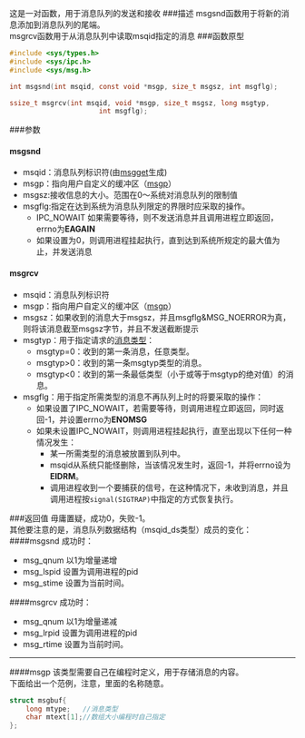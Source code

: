 这是一对函数，用于消息队列的发送和接收
###描述
msgsnd函数用于将新的消息添加到消息队列的尾端。  
msgrcv函数用于从消息队列中读取msqid指定的消息
###函数原型
```c
#include <sys/types.h>
#include <sys/ipc.h>
#include <sys/msg.h>

int msgsnd(int msqid, const void *msgp, size_t msgsz, int msgflg);

ssize_t msgrcv(int msqid, void *msgp, size_t msgsz, long msgtyp,
                      int msgflg);
```
###参数
#### msgsnd
* msqid：消息队列标识符(由[msgget](msget)生成)
* msgp：指向用户自定义的缓冲区（[msgp](#msgp)）
* msgsz:接收信息的大小。范围在0～系统对消息队列的限制值
* msgflg:指定在达到系统为消息队列限定的界限时应采取的操作。
  * IPC_NOWAIT 如果需要等待，则不发送消息并且调用进程立即返回，errno为**EAGAIN**
  * 如果设置为0，则调用进程挂起执行，直到达到系统所规定的最大值为止，并发送消息

#### msgrcv
* msqid：消息队列标识符
* msgp：指向用户自定义的缓冲区（[msgp](#msg)）
* msgsz：如果收到的消息大于msgsz，并且msgflg&MSG_NOERROR为真，则将该消息截至msgsz字节，并且不发送截断提示
* msgtyp：用于指定请求的[消息类型](#msg)：
  * msgtyp=0：收到的第一条消息，任意类型。
  * msgtyp>0：收到的第一条msgtyp类型的消息。
  * msgtyp<0：收到的第一条最低类型（小于或等于msgtyp的绝对值）的消息。
* msgflg：用于指定所需类型的消息不再队列上时的将要采取的操作：
  * 如果设置了IPC_NOWAIT，若需要等待，则调用进程立即返回，同时返回-1，并设置errno为**ENOMSG**
  * 如果未设置IPC_NOWAIT，则调用进程挂起执行，直至出现以下任何一种情况发生：
    * 某一所需类型的消息被放置到队列中。
    * msqid从系统只能怪删除，当该情况发生时，返回-1，并将errno设为**EIDRM**。
    * 调用进程收到一个要捕获的信号，在这种情况下，未收到消息，并且调用进程按`signal(SIGTRAP)`中指定的方式恢复执行。

###返回值
毋庸置疑，成功0，失败-1。  
其他要注意的是，消息队列数据结构（msqid_ds类型）成员的变化：
####msgsnd
成功时：
* msg_qnum  以1为增量递增
* msg_lspid 设置为调用进程的pid
* msg_stime 设置为当前时间。

####msgrcv
成功时：
* msg_qnum  以1为增量递减
* msg_lrpid 设置为调用进程的pid
* msg_rtime 设置为当前时间。

*************
####msgp
该类型需要自己在编程时定义，用于存储消息的内容。  
下面给出一个范例，注意，里面的名称随意。
```c
struct msgbuf{
    long mtype;   //消息类型
    char mtext[1];//数组大小编程时自己指定
};
```